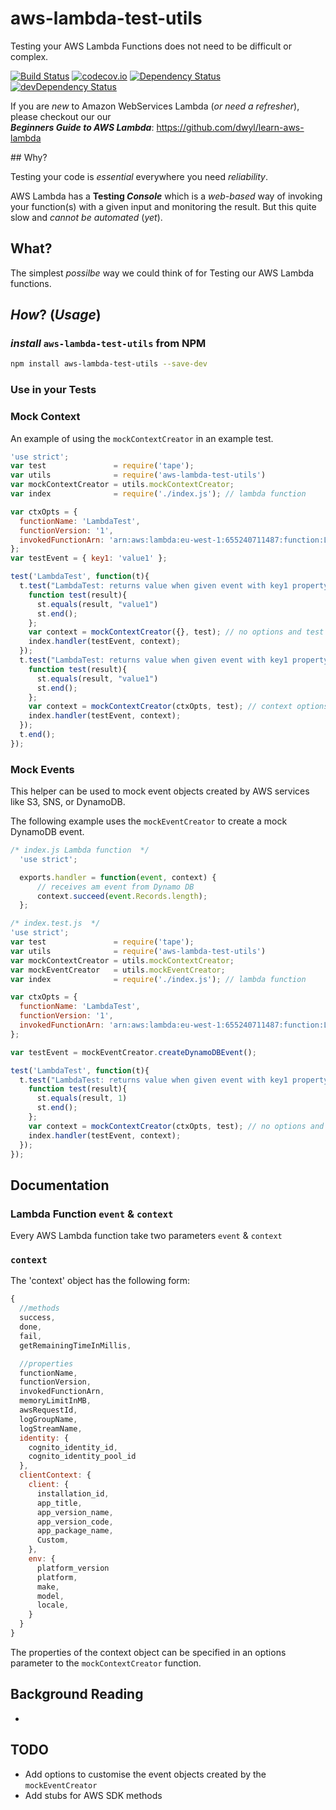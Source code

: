 # aws-lambda-test-utils

Testing your AWS Lambda Functions does not need to be difficult or complex.

[![Build Status](https://travis-ci.org/dwyl/aws-lambda-test-utils.svg?branch=master)](https://travis-ci.org/dwyl/aws-lambda-test-utils)
[![codecov.io](https://codecov.io/github/dwyl/aws-lambda-test-utils/coverage.svg?branch=master)](https://codecov.io/github/dwyl/aws-lambda-test-utils?branch=master)
[![Dependency Status](https://david-dm.org/dwyl/aws-lambda-test-utils.svg)](https://david-dm.org/dwyl/aws-lambda-test-utils)
[![devDependency Status](https://david-dm.org/dwyl/aws-lambda-test-utils/dev-status.svg)](https://david-dm.org/dwyl/aws-lambda-test-utils#info=devDependencies)


If you are *new* to Amazon WebServices Lambda
(*or need a refresher*),
please checkout our our  
***Beginners Guide to AWS Lambda***:
https://github.com/dwyl/learn-aws-lambda

## Why?

Testing your code is *essential* everywhere you need *reliability*.


AWS Lambda has a **Testing _Console_** which is a *web-based*
way of invoking your function(s) with a given input and
monitoring the result. But this quite slow and *cannot be automated* (*yet*).

## What?

The simplest *possilbe* way we could think of for Testing
our AWS Lambda functions.

## *How*? (*Usage*)

### *install* `aws-lambda-test-utils` from NPM

```sh
npm install aws-lambda-test-utils --save-dev
```

### Use in your Tests

### Mock Context

An example of using the `mockContextCreator` in an example test.

```js
'use strict';
var test               = require('tape');
var utils              = require('aws-lambda-test-utils')
var mockContextCreator = utils.mockContextCreator;
var index              = require('./index.js'); // lambda function

var ctxOpts = {
  functionName: 'LambdaTest',
  functionVersion: '1',
  invokedFunctionArn: 'arn:aws:lambda:eu-west-1:655240711487:function:LambdaTest:ci'
};
var testEvent = { key1: 'value1' };

test('LambdaTest', function(t){
  t.test("LambdaTest: returns value when given event with key1 property", function(st) {
    function test(result){
      st.equals(result, "value1")
      st.end();
    };
    var context = mockContextCreator({}, test); // no options and test as the callback
    index.handler(testEvent, context);
  });
  t.test("LambdaTest: returns value when given event with key1 property", function(st) {
    function test(result){
      st.equals(result, "value1")
      st.end();
    };
    var context = mockContextCreator(ctxOpts, test); // context options specified and test as the callback
    index.handler(testEvent, context);
  });
  t.end();
});
```

### Mock Events

This helper can be used to mock event objects created by AWS services like S3, SNS, or DynamoDB.

The following example uses the `mockEventCreator` to create a mock DynamoDB event.


```js
/* index.js Lambda function  */
  'use strict';

  exports.handler = function(event, context) {
      // receives am event from Dynamo DB
      context.succeed(event.Records.length);
  };
```


```js
/* index.test.js  */
'use strict';
var test               = require('tape');
var utils              = require('aws-lambda-test-utils')
var mockContextCreator = utils.mockContextCreator;
var mockEventCreator   = utils.mockEventCreator;
var index              = require('./index.js'); // lambda function

var ctxOpts = {
  functionName: 'LambdaTest',
  functionVersion: '1',
  invokedFunctionArn: 'arn:aws:lambda:eu-west-1:655240711487:function:LambdaTest:ci'
};

var testEvent = mockEventCreator.createDynamoDBEvent();

test('LambdaTest', function(t){
  t.test("LambdaTest: returns value when given event with key1 property", function(st) {
    function test(result){
      st.equals(result, 1)
      st.end();
    };
    var context = mockContextCreator(ctxOpts, test); // no options and test as the callback
    index.handler(testEvent, context);
  });
});
```

## Documentation

### Lambda Function `event` & `context`

Every AWS Lambda function take two parameters `event` & `context`

### `context`

The 'context' object has the following form:

```js
{
  //methods
  success,
  done,
  fail,
  getRemainingTimeInMillis,

  //properties
  functionName,
  functionVersion,
  invokedFunctionArn,
  memoryLimitInMB,
  awsRequestId,
  logGroupName,
  logStreamName,
  identity: {
    cognito_identity_id,
    cognito_identity_pool_id
  },
  clientContext: {
    client: {
      installation_id,
      app_title,
      app_version_name,
      app_version_code,
      app_package_name,
      Custom,
    },
    env: {
      platform_version
      platform,
      make,
      model,
      locale,
    }
  }
}
```

The properties of the context object can be specified in an options parameter to the `mockContextCreator` function.  

## Background Reading

+

## TODO

* Add options to customise the event objects created by the `mockEventCreator`
* Add stubs for AWS SDK methods
